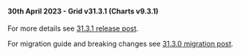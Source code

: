 #### 30th April 2023 - Grid v31.3.1 (Charts v9.3.1)

For more details see [31.3.1 release post](https://blog.ag-grid.com/whats-new-in-ag-grid-31-3/).

For migration guide and breaking changes see [31.3.0 migration post](https://www.ag-grid.com/javascript-data-grid/upgrading-to-ag-grid-31-3/).


